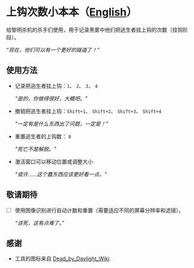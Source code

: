 # 上钩次数小本本（[English](./README.md)）

给黎明杀机的杀手们使用，用于记录黑雾中他们把逃生者挂上钩的次数（挂钩阶段）。

*“现在，他们可以有一个更好的隧道了！”*

## 使用方法

* 记录把逃生者挂上钩：`1`、 `2`、 `3`、 `4`

  *"是的，你做得很好，大概吧。"*
* 撤销把逃生者挂上钩：`Shift+1`、 `Shift+2`、 `Shift+3`、 `Shift+4`

  *"一定有是什么东西出了问题，一定是！"* 
* 重置逃生者的上钩数： `0`

  *"死亡不是解脱。"*
* 激活窗口可以移动位置或调整大小

  *"或许……这个蠢东西应该更好看一点。"*

## 敬请期待

- [ ] 使用图像识别进行自动计数和重置（需要适应不同的屏幕分辨率和滤镜）。

  *“该死，这有点难了。”*

## 感谢

* 工具的图标来自 [Dead_by_Daylight_Wiki](https://deadbydaylight.fandom.com/wiki/Dead_by_Daylight_Wiki).
